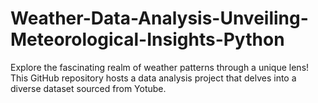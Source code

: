 # Weather-Data-Analysis-Unveiling-Meteorological-Insights-Python
Explore the fascinating realm of weather patterns through a unique lens! This GitHub repository hosts a data analysis project that delves into a diverse dataset sourced from Yotube.
